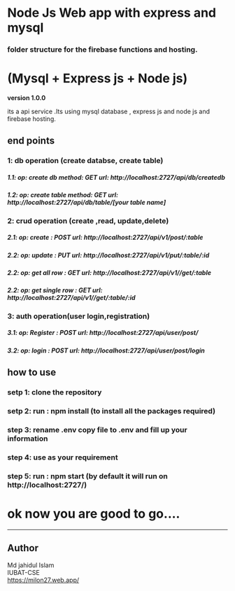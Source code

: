 # Node Js Web app with express and mysql 
### folder structure for the firebase functions and hosting.
# (Mysql + Express js + Node js)

**version 1.0.0**

its a api service .Its using mysql database , express js and node js and firebase hosting.

## end points

### 1: db operation (create databse, create table)
##### 1.1: op: create db method: GET url: http://localhost:2727/api/db/createdb
##### 1.2: op: create table method: GET url: http://localhost:2727/api/db/table/[your table name]

### 2: crud operation (create ,read, update,delete)
##### 2.1: op: create : POST url: http://localhost:2727/api/v1/post/:table
##### 2.2: op: update : PUT url: http://localhost:2727/api/v1/put/:table/:id
##### 2.2: op: get all row : GET url: http://localhost:2727/api/v1//get/:table
##### 2.2: op: get single row : GET url: http://localhost:2727/api/v1//get/:table/:id

### 3: auth operation(user login,registration)
##### 3.1: op: Register : POST url: http://localhost:2727/api/user/post/
##### 3.2: op: login : POST url: http://localhost:2727/api/user/post/login

## how to use

### setp 1: clone the repository 
### setp 2: run : npm install (to install all the packages required)
### step 3: rename .env copy file to .env and fill up your information
### step 4: use as your requirement
### step 5: run : npm start (by default it will run on http://localhost:2727/)


# ok now you are good to go....

---
## Author
Md jahidul Islam\
IUBAT-CSE\
https://milon27.web.app/
